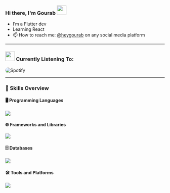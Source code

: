 ### Hi there, I'm Gourab <img src="https://emojis.slackmojis.com/emojis/images/1643514596/5999/meow_party.gif?1643514596" width="30" />

- I’m a Flutter dev
- Learning React 
- 📫 How to reach me: <a href="https://gourab-sarkar-portfolio.web.app/" target="_top">@heygourab</a> on any social media platform 

___

### <img src="https://emojis.slackmojis.com/emojis/images/1643514045/41/spotify.png?1643514045" width="30" /> Currently Listening To:
<p align="left">
  <img src="https://novatorem-heygourab.vercel.app/api/spotify?background_color=000000&border_color=1c1c1e" alt="Spotify" style="border-radius: 20px;" />
</p>
    
____

### 🚀 Skills Overview

#### 🖥️ Programming Languages
<p align="left">
  <a href="https://skillicons.dev">
    <img src="https://skillicons.dev/icons?i=dart,py,js,nodejs,md" />
  </a>
</p>

#### 🌐 Frameworks and Libraries
<p align="left">
    <img src="https://skillicons.dev/icons?i=flutter,remix,react,tailwind" />
</p>

#### 🗄️ Databases
<p align="left">
    <img src="https://skillicons.dev/icons?i=mongodb" />
</p>

#### 🛠️ Tools and Platforms
<p align="left">
    <img src="https://skillicons.dev/icons?i=vscode,git,github,postman,blender,figma,notion&perline=3" />
</p>


